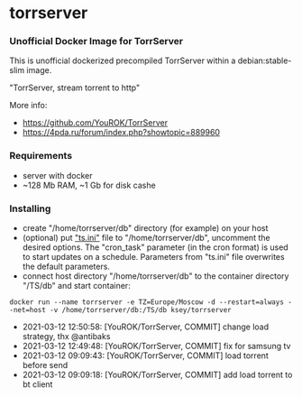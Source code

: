 # torrserver
### Unofficial Docker Image for TorrServer

This is unofficial dockerized precompiled TorrServer within a debian:stable-slim image.

"TorrServer, stream torrent to http"

More info:
- https://github.com/YouROK/TorrServer
- https://4pda.ru/forum/index.php?showtopic=889960

### Requirements

* server with docker
* ~128 Mb RAM, ~1 Gb for disk cashe 

### Installing

- сreate "/home/torrserver/db" directory (for example) on your host
- (optional) put ["ts.ini"](https://raw.githubusercontent.com/MrKsey/torrserver/master/ts.ini) file to "/home/torrserver/db", uncomment the desired options. The "cron_task" parameter (in the cron format) is used to start updates on a schedule. Parameters from "ts.ini" file overwrites the default parameters.
- connect host directory "/home/torrserver/db" to the container directory "/TS/db" and start container:
```
docker run --name torrserver -e TZ=Europe/Moscow -d --restart=always --net=host -v /home/torrserver/db:/TS/db ksey/torrserver
```































* 2021-03-12 12:50:58: [YouROK/TorrServer, COMMIT] change load strategy, thx @antibaks
* 2021-03-12 12:49:48: [YouROK/TorrServer, COMMIT] fix for samsung tv
* 2021-03-12 09:09:43: [YouROK/TorrServer, COMMIT] load torrent before send
* 2021-03-12 09:09:18: [YouROK/TorrServer, COMMIT] add load torrent to bt client
